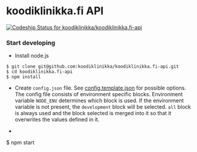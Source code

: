 # koodiklinikka.fi API

[ ![Codeship Status for koodiklinikka/koodiklinikka.fi-api](https://codeship.com/projects/5ba71cf0-7f0a-0132-b32d-661179cb74c9/status?branch=master)](https://codeship.com/projects/57155)

### Start developing
* Install node.js
```
$ git clone git@github.com:koodiklinikka/koodiklinikka.fi-api.git
$ cd koodiklinikka.fi-api
$ npm install
```

* Create `config.json` file. See [config.template.json](https://github.com/koodiklinikka/koodiklinikka.fi-api/blob/master/config.template.json) for possible options.
The config file consists of environment specific blocks. Environment variable `NODE_ENV` determines which block is used. If the environment variable is not present, the `development` block will be selected. 
`all` block is always used and the block selected is merged into it so that it overwrites the values defined in it.

* ```
$ npm start
```